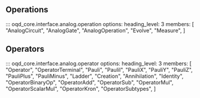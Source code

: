 ## Operations

<!-- prettier-ignore -->
::: oqd_core.interface.analog.operation
    options:
        heading_level: 3
        members: [
            "AnalogCircuit",
            "AnalogGate",
            "AnalogOperation",
            "Evolve",
            "Measure",
        ]

## Operators

<!-- prettier-ignore -->
::: oqd_core.interface.analog.operator
    options:
        heading_level: 3
        members: [
            "Operator",
            "OperatorTerminal",
            "Pauli",
            "PauliI",
            "PauliX",
            "PauliY",
            "PauliZ",
            "PauliPlus",
            "PauliMinus",
            "Ladder",
            "Creation",
            "Annihilation",
            "Identity",
            "OperatorBinaryOp",
            "OperatorAdd",
            "OperatorSub",
            "OperatorMul",
            "OperatorScalarMul",
            "OperatorKron",
            "OperatorSubtypes",
        ]
